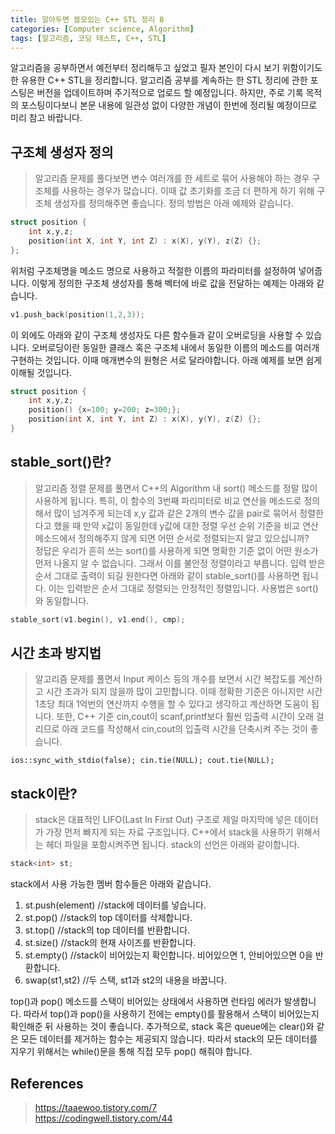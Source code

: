 ```yaml
---
title: 알아두면 쓸모있는 C++ STL 정리 8
categories: [Computer science, Algorithm]
tags: [알고리즘, 코딩 테스트, C++, STL]
---
```


알고리즘을 공부하면서 예전부터 정리해두고 싶었고 필자 본인이 다시 보기 위함이기도 한 유용한 C++ STL을 정리합니다.
알고리즘 공부를 계속하는 한 STL 정리에 관한 포스팅은 버전을 업데이트하며 주기적으로 업로드 할 예정입니다. 하지만, 주로 기록 목적의 포스팅이다보니 본문 내용에 일관성 없이 다양한 개념이 한번에 정리될 예정이므로 미리 참고 바랍니다.

## 구조체 생성자 정의
> 알고리즘 문제를 풀다보면 변수 여러개를 한 세트로 묶어 사용해야 하는 경우 구조체를 사용하는 경우가 많습니다. 이때 값 초기화를 조금 더 편하게 하기 위해 구조체 생성자를 정의해주면 좋습니다. 정의 방법은 아래 예제와 같습니다.
```cpp
struct position {
    int x,y,z;
    position(int X, int Y, int Z) : x(X), y(Y), z(Z) {};
};
```
위처럼 구조체명을 메소드 명으로 사용하고 적절한 이름의 파라미터를 설정하여 넣어줍니다. 이렇게 정의한 구조체 생성자를 통해 벡터에 바로 값을 전달하는 예제는 아래와 같습니다.
```cpp
v1.push_back(position(1,2,3));
```
이 외에도 아래와 같이 구조체 생성자도 다른 함수들과 같이 오버로딩을 사용할 수 있습니다. 오버로딩이란 동일한 클래스 혹은 구조체 내에서 동일한 이름의 메소드를 여러개 구현하는 것입니다. 이때 매개변수의 원형은 서로 달라야합니다. 아래 예제를 보면 쉽게 이해될 것입니다.
```cpp
struct position {
    int x,y,z;
    position() {x=100; y=200; z=300;};
    position(int X, int Y, int Z) : x(X), y(Y), z(Z) {};
}
``` 

## stable_sort()란?
> 알고리즘 정렬 문제를 풀면서 C++의 Algorithm 내 sort() 메소드를 정말 많이 사용하게 됩니다. 특히, 이 함수의 3번째 파리미터로 비교 연산을 메소드로 정의해서 많이 넘겨주게 되는데 x,y 값과 같은 2개의 변수 값을 pair로 묶어서 정렬한다고 했을 때 만약 x값이 동일한데 y값에 대한 정렬 우선 순위 기준을 비교 연산 메소드에서 정의해주지 않게 되면 어떤 순서로 정렬되는지 알고 있으십니까?  
정답은 우리가 흔히 쓰는 sort()를 사용하게 되면 명확한 기준 없이 어떤 원소가 먼저 나올지 알 수 없습니다. 그래서 이를 불안정 정렬이라고 부릅니다. 입력 받은 순서 그대로 출력이 되길 원한다면 아래와 같이 stable_sort()를 사용하면 됩니다. 이는 입력받은 순서 그대로 정렬되는 안정적인 정렬입니다. 사용법은 sort()와 동일합니다.
```cpp
stable_sort(v1.begin(), v1.end(), cmp);
```

## 시간 초과 방지법
> 알고리즘 문제를 풀면서 Input 케이스 등의 개수를 보면서 시간 복잡도를 계산하고 시간 초과가 되지 않을까 많이 고민합니다. 이때 정확한 기준은 아니지만 시간 1초당 최대 1억번의 연산까지 수행을 할 수 있다고 생각하고 계산하면 도움이 됩니다. 또한, C++ 기준 cin,cout이 scanf,printf보다 훨씬 입출력 시간이 오래 걸리므로 아래 코드를 작성해서 cin,cout의 입출력 시간을 단축시켜 주는 것이 좋습니다.
```
ios::sync_with_stdio(false); cin.tie(NULL); cout.tie(NULL);
```

## stack이란?
> stack은 대표적인 LIFO(Last In First Out) 구조로 제일 마지막에 넣은 데이터가 가장 먼저 빠지게 되는 자료 구조입니다. C++에서 stack을 사용하기 위해서는 <stack> 헤더 파일을 포함시켜주면 됩니다. stack의 선언은 아래와 같이합니다.
```cpp
stack<int> st;
```
stack에서 사용 가능한 멤버 함수들은 아래와 같습니다.
1. st.push(element) //stack에 데이터를 넣습니다.
2. st.pop() //stack의 top 데이터를 삭제합니다.
3. st.top() //stack의 top 데이터를 반환합니다.
4. st.size() //stack의 현재 사이즈를 반환합니다.
5. st.empty() //stack이 비어있는지 확인합니다. 비어있으면 1, 안비어있으면 0을 반환합니다.
6. swap(st1,st2) //두 스택, st1과 st2의 내용을 바꿉니다.   
   
top()과 pop() 메소드를 스택이 비어있는 상태에서 사용하면 런타임 에러가 발생합니다. 따라서 top()과 pop()을 사용하기 전에는 empty()를 활용해서 스택이 비어있는지 확인해준 뒤 사용하는 것이 좋습니다. 추가적으로, stack 혹은 queue에는 clear()와 같은 모든 데이터를 제거하는 함수는 제공되지 않습니다. 따라서 stack의 모든 데이터를 지우기 위해서는 while()문을 통해 직접 모두 pop() 해줘야 합니다.


## References
> https://taaewoo.tistory.com/7   
https://codingwell.tistory.com/44  